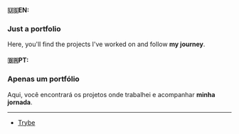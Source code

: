 #### :us:EN: 
### Just a portfolio
<p align="left">
Here, you'll find the projects I've worked on and follow <strong>my journey</strong>.
</p>

#### :brazil:PT:

### Apenas um portfólio
<p align="left">
Aqui, você encontrará os projetos onde trabalhei e acompanhar <strong>minha jornada</strong>.
</p>

---

- [Trybe](https://github.com/Alessandro-Mattos/Portifolio/Trybe/)


